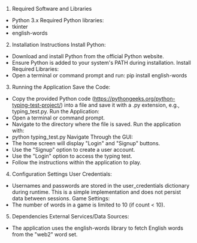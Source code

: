1. Required Software and Libraries
- Python 3.x 
Required Python libraries:
- tkinter 
- english-words
2. Installation Instructions
Install Python:
- Download and install Python from the official Python website.
- Ensure Python is added to your system's PATH during installation.
Install Required Libraries:
- Open a terminal or command prompt and run: pip install english-words
3. Running the Application
Save the Code:
- Copy the provided Python code (https://pythongeeks.org/python-typing-test-project/) into a file and save it with a .py extension, e.g., typing_test.py.
Run the Application:
- Open a terminal or command prompt.
- Navigate to the directory where the file is saved.
Run the application with:
- python typing_test.py
Navigate Through the GUI:
- The home screen will display "Login" and "Signup" buttons.
- Use the "Signup" option to create a user account.
- Use the "Login" option to access the typing test.
- Follow the instructions within the application to play.
4. Configuration Settings
User Credentials:
- Usernames and passwords are stored in the user_credentials dictionary during runtime. This is a simple implementation and does not persist data between sessions.
Game Settings:
- The number of words in a game is limited to 10 (if count < 10). 
5. Dependencies
External Services/Data Sources:
- The application uses the english-words library to fetch English words from the "web2" word set.
